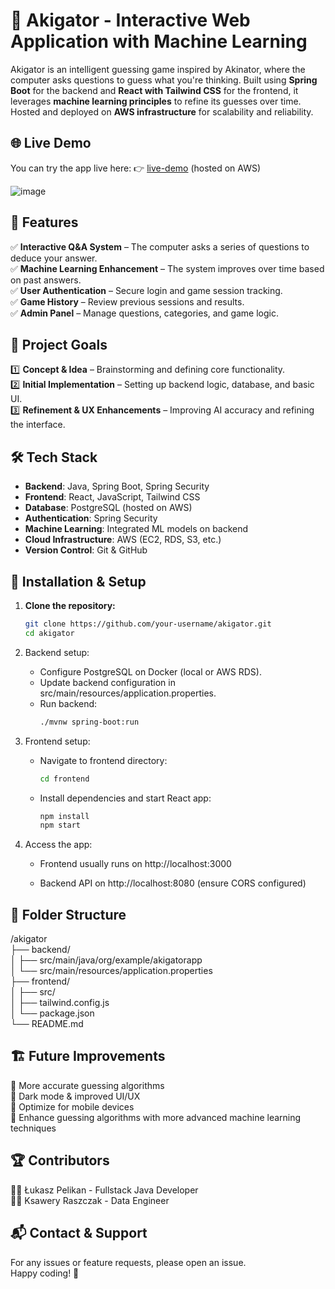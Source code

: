 # 🐊 Akigator - Interactive Web Application with Machine Learning  

Akigator is an intelligent guessing game inspired by Akinator, where the computer asks questions to guess what you're thinking. Built using **Spring Boot** for the backend and **React with Tailwind CSS** for the frontend, it leverages **machine learning principles** to refine its guesses over time. Hosted and deployed on **AWS infrastructure** for scalability and reliability.

## 🌐 Live Demo 
You can try the app live here:
👉 [live-demo](http://ec2-34-238-157-217.compute-1.amazonaws.com/) (hosted on AWS)

![image](https://github.com/user-attachments/assets/08705e3b-feb5-406b-9399-faac1e5d33b0)


## 🚀 Features  

✅ **Interactive Q&A System** – The computer asks a series of questions to deduce your answer.  
✅ **Machine Learning Enhancement** – The system improves over time based on past answers.  
✅ **User Authentication** – Secure login and game session tracking.  
✅ **Game History** – Review previous sessions and results.  
✅ **Admin Panel** – Manage questions, categories, and game logic.  

## 🎯 Project Goals  

1️⃣ **Concept & Idea** – Brainstorming and defining core functionality.  
2️⃣ **Initial Implementation** – Setting up backend logic, database, and basic UI.  
3️⃣ **Refinement & UX Enhancements** – Improving AI accuracy and refining the interface.  

## 🛠️ Tech Stack  

- **Backend**: Java, Spring Boot, Spring Security  
- **Frontend**: React, JavaScript, Tailwind CSS
- **Database**: PostgreSQL (hosted on AWS)
- **Authentication**: Spring Security  
- **Machine Learning**: Integrated ML models on backend
- **Cloud Infrastructure**: AWS (EC2, RDS, S3, etc.)
- **Version Control**: Git & GitHub

## 🔧 Installation & Setup  

1. **Clone the repository:**  
   ```bash
   git clone https://github.com/your-username/akigator.git
   cd akigator

2. Backend setup:

   - Configure PostgreSQL on Docker (local or AWS RDS).
   - Update backend configuration in src/main/resources/application.properties.
   - Run backend:
      ```bash
      ./mvnw spring-boot:run

3. Frontend setup:

   - Navigate to frontend directory:
      ```bash
      cd frontend
   
   - Install dependencies and start React app:
      ```bash
      npm install
      npm start

4. Access the app:

   - Frontend usually runs on http://localhost:3000
   
   - Backend API on http://localhost:8080 (ensure CORS configured)


## 📂 Folder Structure  
/akigator  
├── backend/  
│   ├── src/main/java/org/example/akigatorapp  
│   └── src/main/resources/application.properties  
├── frontend/  
│   ├── src/  
│   ├── tailwind.config.js  
│   └── package.json  
└── README.md  


## 🏗️ Future Improvements  
🔹 More accurate guessing algorithms  
🔹 Dark mode & improved UI/UX  
🔹 Optimize for mobile devices  
🔹 Enhance guessing algorithms with more advanced machine learning techniques  

## 🏆 Contributors  
👨‍💻 Łukasz Pelikan - Fullstack Java Developer  
👨‍🎨 Ksawery Raszczak - Data Engineer  

## 📬 Contact & Support  
For any issues or feature requests, please open an issue.  
Happy coding! 🚀  
